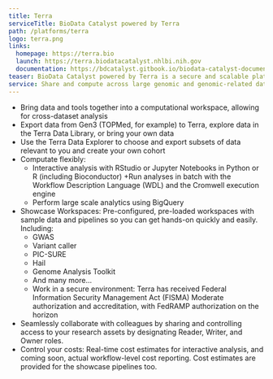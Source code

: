 ```yaml
---
title: Terra
serviceTitle: BioData Catalyst powered by Terra
path: /platforms/terra
logo: terra.png
links:
  homepage: https://terra.bio
  launch: https://terra.biodatacatalyst.nhlbi.nih.gov
  documentation: https://bdcatalyst.gitbook.io/biodata-catalyst-documentation/analyze-data/terra
teaser: BioData Catalyst powered by Terra is a secure and scalable platform for biomedical researchers to import and access data, run analysis tools, and collaborate easily with others, in a secure environment.
service: Share and compute across large genomic and genomic-related datasets. Terra offers a stand-alone computational workspace model that provides a secure collaborative place to organize data, run and monitor Workflow Description Language (WDL) analysis pipelines, and perform interactive analysis using applications such as RStudio, Jupyter Notebooks, and the Hail GWAS tool.
---
```


- Bring data and tools together into a computational workspace, allowing for cross-dataset analysis
- Export data from Gen3 (TOPMed, for example) to Terra, explore data in the Terra Data Library, or bring your own data
- Use the Terra Data Explorer to choose and export subsets of data relevant to you and create your own cohort
- Computate flexibly:
  - Interactive analysis with RStudio or Jupyter Notebooks in Python or R (including Bioconductor)
    +Run analyses in batch with the Workflow Description Language (WDL) and the Cromwell execution engine
  - Perform large scale analytics using BigQuery
- Showcase Workspaces: Pre-configured, pre-loaded workspaces with sample data and pipelines so you can get hands-on quickly and easily. Including:
  - GWAS
  - Variant caller
  - PIC-SURE
  - Hail
  - Genome Analysis Toolkit
  - And many more...
  - Work in a secure environment: Terra has received Federal Information Security Management Act (FISMA) Moderate authorization and accreditation, with FedRAMP authorization on the horizon
- Seamlessly collaborate with colleagues by sharing and controlling access to your research assets by designating Reader, Writer, and Owner roles.
- Control your costs: Real-time cost estimates for interactive analysis, and coming soon, actual workflow-level cost reporting. Cost estimates are provided for the showcase pipelines too.
